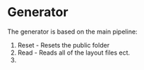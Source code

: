 # Generator

The generator is based on the main pipeline:

1. Reset - Resets the public folder
2. Read - Reads all of the layout files ect.
3. 